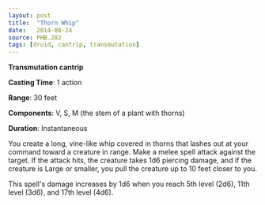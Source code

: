 ```yaml
---
layout: post
title:  "Thorn Whip"
date:   2014-08-24
source: PHB.282
tags: [druid, cantrip, transmutation]
---
```


**Transmutation cantrip**

**Casting Time**: 1 action

**Range**: 30 feet

**Components**: V, S, M (the stem of a plant with thorns)

**Duration**: Instantaneous

You create a long, vine-like whip covered in thorns that lashes out at your command toward a creature in range. Make a melee spell attack against the target. If the attack hits, the creature takes 1d6 piercing damage, and if the creature is Large or smaller, you pull the creature up to 10 feet closer to you.

This spell's damage increases by 1d6 when you reach 5th level (2d6), 11th level (3d6), and 17th level (4d6).
